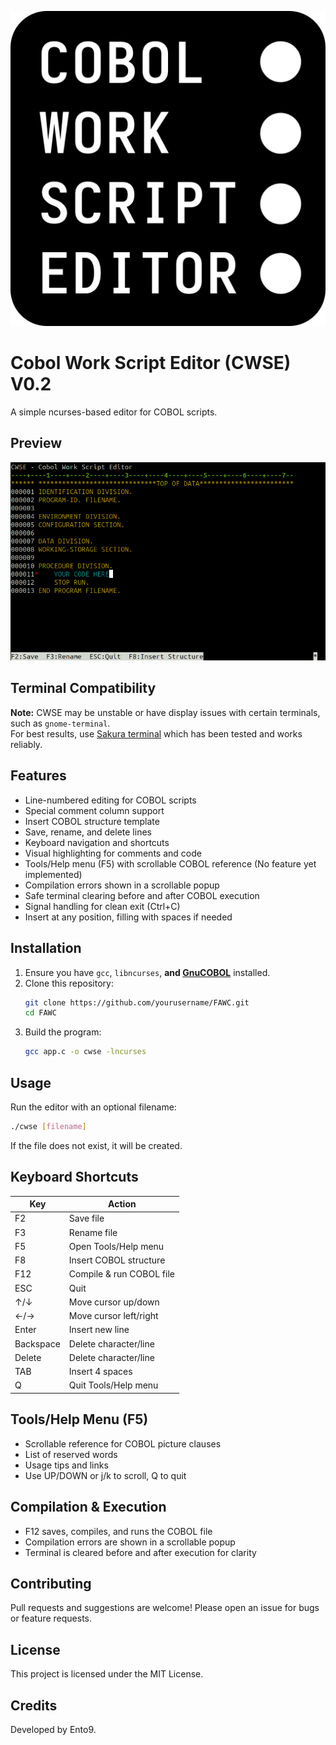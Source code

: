 ![FAWC Logo](logo.png)

# Cobol Work Script Editor (CWSE) V0.2

A simple ncurses-based editor for COBOL scripts.

## Preview

![Program Preview](preview.png)

## Terminal Compatibility

**Note:** CWSE may be unstable or have display issues with certain terminals, such as `gnome-terminal`.  
For best results, use [Sakura terminal](https://github.com/maehne/sakura) which has been tested and works reliably.

## Features

- Line-numbered editing for COBOL scripts
- Special comment column support
- Insert COBOL structure template
- Save, rename, and delete lines
- Keyboard navigation and shortcuts
- Visual highlighting for comments and code
- Tools/Help menu (F5) with scrollable COBOL reference (No feature yet implemented)
- Compilation errors shown in a scrollable popup
- Safe terminal clearing before and after COBOL execution
- Signal handling for clean exit (Ctrl+C)
- Insert at any position, filling with spaces if needed

## Installation

1. Ensure you have `gcc`, `libncurses`, **and [GnuCOBOL](https://gnucobol.sourceforge.io/)** installed.
2. Clone this repository:
   ```sh
   git clone https://github.com/yourusername/FAWC.git
   cd FAWC
   ```
3. Build the program:
   ```sh
   gcc app.c -o cwse -lncurses
   ```

## Usage

Run the editor with an optional filename:
```sh
./cwse [filename]
```
If the file does not exist, it will be created.

## Keyboard Shortcuts

| Key         | Action                        |
|-------------|------------------------------|
| F2          | Save file                    |
| F3          | Rename file                  |
| F5          | Open Tools/Help menu         |
| F8          | Insert COBOL structure       |
| F12         | Compile & run COBOL file     |
| ESC         | Quit                         |
| ↑/↓         | Move cursor up/down          |
| ←/→         | Move cursor left/right       |
| Enter       | Insert new line              |
| Backspace   | Delete character/line        |
| Delete      | Delete character/line        |
| TAB         | Insert 4 spaces              |
| Q           | Quit Tools/Help menu         |

## Tools/Help Menu (F5)

- Scrollable reference for COBOL picture clauses
- List of reserved words
- Usage tips and links
- Use UP/DOWN or j/k to scroll, Q to quit

## Compilation & Execution

- F12 saves, compiles, and runs the COBOL file
- Compilation errors are shown in a scrollable popup
- Terminal is cleared before and after execution for clarity

## Contributing

Pull requests and suggestions are welcome! Please open an issue for bugs or feature requests.

## License

This project is licensed under the MIT License.

## Credits

Developed by Ento9.
